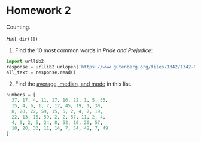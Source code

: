 # Homework 2

Counting.

_Hint_: `dir([])`

1. Find the 10 most common words in _Pride and Prejudice_:
```py
import urllib2
response = urllib2.urlopen('https://www.gutenberg.org/files/1342/1342-0.txt')
all_text = response.read()
```

2. Find the [average, median, and mode](http://www.purplemath.com/modules/meanmode.htm) in this list.
```py
numbers = [
  37, 17, 4, 11, 17, 16, 22, 1, 5, 55,
  15, 4, 6, 1, 7, 17, 45, 19, 1, 30,
  8, 20, 22, 59, 15, 5, 2, 4, 7, 19,
  22, 13, 15, 59, 2, 2, 57, 11, 2, 4,
  4, 9, 2, 5, 24, 8, 52, 10, 20, 57,
  10, 20, 33, 11, 14, 7, 54, 42, 7, 49
]
```

